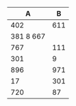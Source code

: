 |  A | B |
|----|----|
|  402 | 611|
|  381 8 667
|  767 | 111 |
|  301 | 9 |
|  896 | 971
|   17 | 301 |
|  720 | 87 |
